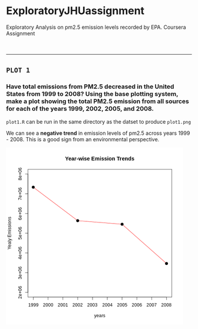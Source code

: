 # ExploratoryJHUassignment
Exploratory Analysis on pm2.5 emission levels recorded by EPA. Coursera Assignment<br><br><br>

-----
## `PLOT 1`

### Have total emissions from PM2.5 decreased in the United States from 1999 to 2008? Using the base plotting system, make a plot showing the total PM2.5 emission from all sources for each of the years 1999, 2002, 2005, and 2008.

`plot1.R` can be run in the same directory as the datset to produce `plot1.png`

We can see a **negative trend** in emission levels of pm2.5 across years 1999 - 2008. This is a good sign from an environmental perspective.

![plot1.png](plot1.png)

<br><br><br>
---
